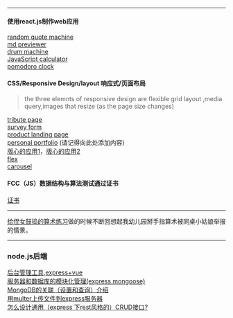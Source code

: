 ***
#### 使用react.js制作web应用
[random quote machine](http://liulaoliu.github.io/fcc_demo/random-quote-machine)<br/>
[ md previewer](https://liulaoliu.github.io/fcc_demo/markdown-previewer)<br/>
[drum machine](https://liulaoliu.github.io/fcc_demo/drum-machine)<br/>
[JavaScript calculator](https://liulaoliu.github.io/fcc_demo/JavaScript-calculator)<br/>
[pomodoro clock](https://liulaoliu.github.io/fcc_demo/pomdoro-clock/)<br/>

#### CSS/Responsive Design/layout 响应式/页面布局
> the three elemnts of responsive design are flexible grid layout ,media query,images that resize (as the page size changes)

[tribute page](https://liulaoliu.github.io/fcc_demo/darth-vader-tribute/)<br/>
[survey form](https://liulaoliu.github.io/fcc_demo/survey-form)<br/>
[product landing page](https://liulaoliu.github.io/fcc_demo/Product-Landing-Page)<br/>
[personal portfolio](https://liulaoliu.github.io/fcc_demo/portfolio) (请记得向此处添加内容)<br/>
[版心的应用1](https://liulaoliu.github.io/layout/jd)，[版心的应用2](https://liulaoliu.github.io/layout/bilibili/)<br>
[flex](https://liulaoliu.github.io/layout/Bilibili_demonstration/responsive%20card/)<br/>
[carousel](https://liulaoliu.github.io/layout/carousel%20component/)<br/>

#### FCC（JS）数据结构与算法测试通过证书
[证书](https://www.freecodecamp.org/certification/fcc24fbe4c8-db95-4ece-8376-f1a7b0ec87ef/javascript-algorithms-and-data-structures)
***
[给侄女鼓捣的算术练习](https://liulaoliu.github.io/fcc_demo/calculation-excercise)做的时候不断回想起我幼儿园掰手指算术被同桌小姑娘举报的情景。
*** 
### node.js后端
[后台管理工具,express+vue](https://github.com/liulaoliu/element-admin)<br/>
[服务器和数据库的模块化管理(express mongoose)](https://github.com/liulaoliu/modularization-of-express-backend)<br/>
[MongoDB的关联（设置和查询）介绍](https://github.com/liulaoliu/MongoDB-reference)<br/>
[用multer上传文件到express服务器](https://github.com/liulaoliu/uploadfiles-multer)<br/>
[怎么设计通用（express 下rest风格的）CRUD接口?](https://zhuanlan.zhihu.com/p/82991242)<br/>
